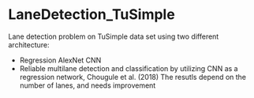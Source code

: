 # LaneDetection_TuSimple
Lane detection problem on TuSimple data set using two different architecture:
- Regression AlexNet CNN
- Reliable multilane detection and classification by utilizing CNN as a regression network, Chougule et al. (2018)
The resutls depend on the number of lanes, and needs improvement
